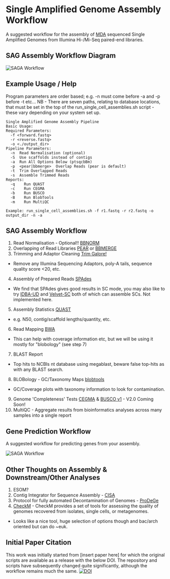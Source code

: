 # Single Amplified Genome Assembly Workflow

A suggested workflow for the assembly of [MDA](https://en.wikipedia.org/wiki/Multiple_displacement_amplification) sequenced Single Amplified Genomes from Illumina Hi-/Mi-Seq paired-end libraries.

## SAG Assembly Workflow Diagram
![SAGA Workflow](https://cdn.rawgit.com/guyleonard/single_cell_workflow/master/images/single_cell_workflow.svg)

## Example Usage / Help
Program parameters are order based; e.g. -n must come before -a and -p before -t etc...
NB - There are seven paths, relating to database locations, that must be set in the top of the run_single_cell_assemblies.sh script - these vary depending on your system set up.

    Single Amplified Genome Assembly Pipeline
    Basic Usage:
    Required Parameters:
      -f <forward.fastq>
      -r <reverse.fastq>
      -o <./output_dir>
    Pipeline Parameters:
      -n  Read Normalisation (optional)
      -S  Use scaffolds instead of contigs
      -a  Run All Options Below (ptsqcbBm)
      -p  <pear|bbmerge>  Overlap Reads (pear is default)
      -t  Trim Overlapped Reads
      -s  Assemble Trimmed Reads
    Reports:
      -q 	Run QUAST
      -c 	Run CEGMA
      -b 	Run BUSCO
      -B 	Run BlobTools
      -m 	Run MultiQC
    
    Example: run_single_cell_assemblies.sh -f r1.fastq -r r2.fastq -o output_dir -n -a

## SAG Assembly Workflow
1. Read Normalisation - Optional!! [BBNORM](http://jgi.doe.gov/data-and-tools/bbtools/bb-tools-user-guide/bbnorm-guide/)
2. Overlapping of Read Libraries [PEAR](http://sco.h-its.org/exelixis/web/software/pear/doc.html) or [BBMERGE](http://jgi.doe.gov/data-and-tools/bbtools/bb-tools-user-guide/bbmerge-guide/)
3. Trimming and Adaptor Cleaning [Trim Galore!](http://www.bioinformatics.babraham.ac.uk/projects/trim_galore/)
  * Remove any Illumina Sequencing Adaptors, poly-A tails, sequence quality score <20, etc.
4. Assembly of Prepared Reads [SPAdes](http://bioinf.spbau.ru/en/spades)
  * We find that SPAdes gives good results in SC mode, you may also like to try [IDBA-UD](http://i.cs.hku.hk/~alse/hkubrg/projects/idba_ud/index.html) and [Velvet-SC](http://bix.ucsd.edu/projects/singlecell/) both of which can assemble SCs. Not implemented here.
5. Assembly Statistics [QUAST](http://bioinf.spbau.ru/quast)
  * e.g. N50, contig/scaffold lengths/quantity, etc.
6. Read Mapping [BWA](https://github.com/lh3/bwa)
  * This can help with coverage information etc, but we will be using it mostly for "blobology" (see step 7)
7. BLAST Report
  * Top hits to NCBIs nt database using megablast, beware false top-hits as with any BLAST search.
8. BLOBology - GC/Taxonomy Maps [blobtools](https://github.com/DRL/blobtools)
  * GC/Coverage plots with taxonomy information to look for contamination.
9. Genome 'Completeness' Tests [CEGMA](http://korflab.ucdavis.edu/datasets/cegma/) & [BUSCO v1](http://busco.ezlab.org/v1/) - V2.0 Coming Soon!
10. MultiQC - Aggregate results from bioinformatics analyses across many samples into a single report

## Gene Prediction Workflow

A suggested workflow for predicting genes from your assembly.

![SAGA Workflow](https://github.com/guyleonard/single_cell_workflow/blob/master/images/gene_prediction.png)

## Other Thoughts on Assembly & Downstream/Other Analyses

1. ESOM?
2. Contig Integrator for Sequence Assembly - [CISA](http://sb.nhri.org.tw/CISA/en/CISA)
3. Protocol for fully automated Decontamination of Genomes - [ProDeGe](http://www.nature.com/ismej/journal/v10/n1/full/ismej2015100a.html)
4. [CheckM](https://ecogenomics.github.io/CheckM/) - CheckM provides a set of tools for assessing the quality of genomes recovered from isolates, single cells, or metagenomes.
  * Looks like a nice tool, huge selection of options though and bac/arch oriented but can do ~euk.
  
## Initial Paper Citation
This work was initially started from [insert paper here] for which the original scripts are available as a release with the below DOI. The repository and scripts have subsequently changed quite significantly, although the workflow remains much the same.
[![DOI](https://zenodo.org/badge/DOI/10.5281/zenodo.192677.svg)](https://doi.org/10.5281/zenodo.192677)
